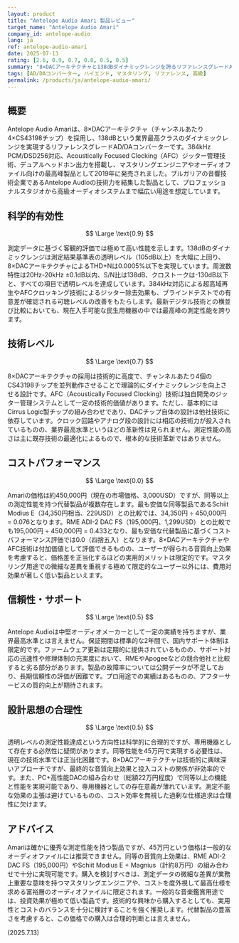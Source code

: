 ```yaml
---
layout: product
title: "Antelope Audio Amari 製品レビュー"
target_name: "Antelope Audio Amari"
company_id: antelope-audio
lang: ja
ref: antelope-audio-amari
date: 2025-07-13
rating: [2.6, 0.9, 0.7, 0.0, 0.5, 0.5]
summary: "8×DACアーキテクチャと138dBダイナミックレンジを誇るリファレンスグレードAD/DAコンバーター。高い技術レベルと科学的有効性を実現するも、コストパフォーマンスに大きな課題。"
tags: [AD/DAコンバーター, ハイエンド, マスタリング, リファレンス, 高級]
permalink: /products/ja/antelope-audio-amari/
---
```

## 概要

Antelope Audio Amariは、8×DACアーキテクチャ（チャンネルあたり4×CS43198チップ）を採用し、138dBという業界最高クラスのダイナミックレンジを実現するリファレンスグレードAD/DAコンバーターです。384kHz PCM/DSD256対応、Acoustically Focused Clocking（AFC）ジッター管理技術、デュアルヘッドホン出力を搭載し、マスタリングエンジニアやオーディオファイル向けの最高峰製品として2019年に発売されました。ブルガリアの音響技術企業であるAntelope Audioの技術力を結集した製品として、プロフェッショナルスタジオから高級オーディオシステムまで幅広い用途を想定しています。

## 科学的有効性

$$ \Large \text{0.9} $$

測定データに基づく客観的評価では極めて高い性能を示します。138dBのダイナミックレンジは測定結果基準表の透明レベル（105dB以上）を大幅に上回り、8×DACアーキテクチャによるTHD+Nは0.0005%以下を実現しています。周波数特性は20Hz-20kHz ±0.1dB以内、S/N比は138dB、クロストークは-130dB以下と、すべての項目で透明レベルを達成しています。384kHz対応による超高域再生やAFCクロッキング技術によるジッター除去効果も、ブラインドテストでの有意差が確認される可聴レベルの改善をもたらします。最新デジタル技術との横並び比較においても、現在入手可能な民生用機器の中では最高峰の測定性能を誇ります。

## 技術レベル

$$ \Large \text{0.7} $$

8×DACアーキテクチャの採用は技術的に高度で、チャンネルあたり4個のCS43198チップを並列動作させることで理論的にダイナミックレンジを向上させる設計です。AFC（Acoustically Focused Clocking）技術は独自開発のジッター管理システムとして一定の技術的価値があります。ただし、基本的にはCirrus Logic製チップの組み合わせであり、DACチップ自体の設計は他社技術に依存しています。クロック回路やアナログ段の設計には相応の技術力が投入されているものの、業界最高水準というほどの革新性は見られません。測定性能の高さは主に既存技術の最適化によるもので、根本的な技術革新ではありません。

## コストパフォーマンス

$$ \Large \text{0.0} $$

Amariの価格は約450,000円（現在の市場価格、3,000USD）ですが、同等以上の測定性能を持つ代替製品が複数存在します。最も安価な同等製品であるSchiit Modius E（34,350円相当、229USD）との比較では、34,350円 ÷ 450,000円 = 0.076となります。RME ADI-2 DAC FS（195,000円、1,299USD）との比較でも195,000円 ÷ 450,000円 = 0.433となり、最も安価な代替製品に基づくコストパフォーマンス評価では0.0（四捨五入）となります。8×DACアーキテクチャやAFC技術は付加価値として評価できるものの、ユーザーが得られる音質向上効果を考慮すると、価格差を正当化するほどの実用的メリットは限定的です。マスタリング用途での微細な差異を重視する極めて限定的なユーザー以外には、費用対効果が著しく低い製品といえます。

## 信頼性・サポート

$$ \Large \text{0.5} $$

Antelope Audioは中堅オーディオメーカーとして一定の実績を持ちますが、業界最高水準とは言えません。保証期間は標準的な2年間で、国内サポート体制は限定的です。ファームウェア更新は定期的に提供されているものの、サポート対応の迅速性や修理体制の充実度において、RMEやApogeeなどの競合他社と比較すると劣る部分があります。製品の故障率については公開データが不足しており、長期信頼性の評価が困難です。プロ用途での実績はあるものの、アフターサービスの質的向上が期待されます。

## 設計思想の合理性

$$ \Large \text{0.5} $$

透明レベルの測定性能達成という方向性は科学的に合理的ですが、専用機器として存在する必然性に疑問があります。同等性能を45万円で実現する必要性は、現在の技術水準では正当化困難です。8×DACアーキテクチャは技術的に興味深いアプローチですが、最終的な音質向上効果と投入コストの関係が非効率的です。また、PC+高性能DACの組み合わせ（総額22万円程度）で同等以上の機能と性能を実現可能であり、専用機器としての存在意義が薄れています。測定不能な効果の主張は避けているものの、コスト効率を無視した過剰な仕様追求は合理性に欠けます。

## アドバイス

Amariは確かに優秀な測定性能を持つ製品ですが、45万円という価格は一般的なオーディオファイルには推奨できません。同等の音質向上効果は、RME ADI-2 DAC FS（195,000円）やSchiit Modius E + Magnius（計約8万円）の組み合わせで十分に実現可能です。購入を検討すべきは、測定データの微細な差異が業務上重要な意味を持つマスタリングエンジニアや、コストを度外視して最高仕様を求める富裕層のオーディオファイルに限定されます。一般的な音楽鑑賞用途では、投資効果が極めて低い製品です。技術的な興味から購入するとしても、実用性とコストのバランスを十分に検討することを強く推奨します。代替製品の豊富さを考慮すると、この価格での購入は合理的判断とは言えません。

(2025.7.13)